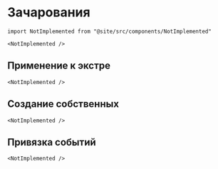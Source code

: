 # Зачарования

```mdx-code-block
import NotImplemented from "@site/src/components/NotImplemented"

<NotImplemented />
```

## Применение к экстре

```mdx-code-block
<NotImplemented />
```

## Создание собственных

```mdx-code-block
<NotImplemented />
```

## Привязка событий

```mdx-code-block
<NotImplemented />
```
